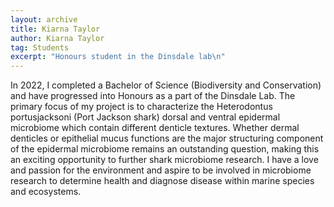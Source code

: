 ```yaml
---
layout: archive
title: Kiarna Taylor
author: Kiarna Taylor
tag: Students
excerpt: "Honours student in the Dinsdale lab\n"
---
```


In 2022, I completed a Bachelor of Science (Biodiversity and Conservation) and have progressed into Honours as a part of 
the Dinsdale Lab. The primary focus of my project is to characterize the Heterodontus portusjacksoni (Port Jackson 
shark) dorsal and ventral epidermal microbiome which contain different denticle textures. Whether dermal denticles or 
epithelial mucus functions are the major structuring component of the epidermal microbiome remains an outstanding 
question, making this an exciting opportunity to further shark microbiome research. I have a love and passion for the 
environment and aspire to be involved in microbiome research to determine health and diagnose disease within marine 
species and ecosystems.  
